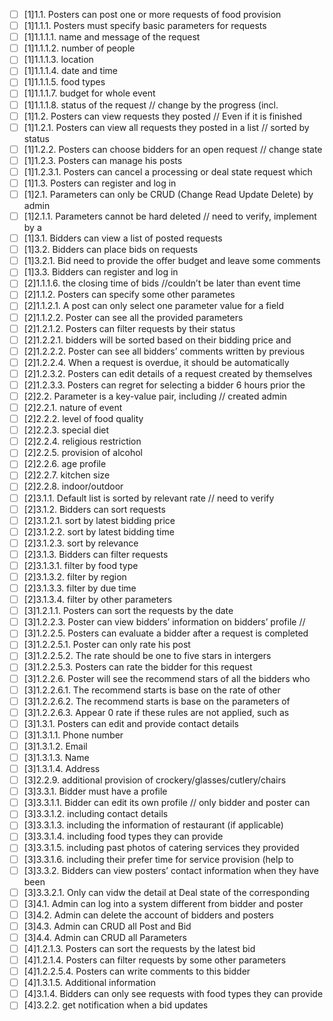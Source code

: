 - [ ] [1]1.1. Posters can post one or more requests of food provision  
- [ ] [1]1.1.1. Posters must specify basic parameters for requests  
- [ ] [1]1.1.1.1. name and message of the request  
- [ ] [1]1.1.1.2. number of people  
- [ ] [1]1.1.1.3. location  
- [ ] [1]1.1.1.4. date and time  
- [ ] [1]1.1.1.5. food types  
- [ ] [1]1.1.1.7. budget for whole event  
- [ ] [1]1.1.1.8. status of the request // change by the progress (incl.  
- [ ] [1]1.2. Posters can view requests they posted // Even if it is finished  
- [ ] [1]1.2.1. Posters can view all requests they posted in a list // sorted by status  
- [ ] [1]1.2.2. Posters can choose bidders for an open request // change state  
- [ ] [1]1.2.3. Posters can manage his posts  
- [ ] [1]1.2.3.1. Posters can cancel a processing or deal state request which  
- [ ] [1]1.3. Posters can register and log in  
- [ ] [1]2.1. Parameters can only be CRUD (Change Read Update Delete) by admin  
- [ ] [1]2.1.1. Parameters cannot be hard deleted // need to verify, implement by a  
- [ ] [1]3.1. Bidders can view a list of posted requests  
- [ ] [1]3.2. Bidders can place bids on requests  
- [ ] [1]3.2.1. Bid need to provide the offer budget and leave some comments  
- [ ] [1]3.3. Bidders can register and log in  
- [ ] [2]1.1.1.6. the closing time of bids //couldn’t be later than event time  
- [ ] [2]1.1.2. Posters can specify some other parametes  
- [ ] [2]1.1.2.1. A post can only select one parameter value for a field  
- [ ] [2]1.1.2.2. Poster can see all the provided parameters  
- [ ] [2]1.2.1.2. Posters can filter requests by their status  
- [ ] [2]1.2.2.1. bidders will be sorted based on their bidding price and  
- [ ] [2]1.2.2.2. Poster can see all bidders’ comments written by previous  
- [ ] [2]1.2.2.4. When a request is overdue, it should be automatically  
- [ ] [2]1.2.3.2. Posters can edit details of a request created by themselves  
- [ ] [2]1.2.3.3. Posters can regret for selecting a bidder 6 hours prior the  
- [ ] [2]2.2. Parameter is a key-value pair, including // created admin  
- [ ] [2]2.2.1. nature of event  
- [ ] [2]2.2.2. level of food quality  
- [ ] [2]2.2.3. special diet  
- [ ] [2]2.2.4. religious restriction  
- [ ] [2]2.2.5. provision of alcohol  
- [ ] [2]2.2.6. age profile  
- [ ] [2]2.2.7. kitchen size  
- [ ] [2]2.2.8. indoor/outdoor  
- [ ] [2]3.1.1. Default list is sorted by relevant rate // need to verify  
- [ ] [2]3.1.2. Bidders can sort requests  
- [ ] [2]3.1.2.1. sort by latest bidding price  
- [ ] [2]3.1.2.2. sort by latest bidding time  
- [ ] [2]3.1.2.3. sort by relevance  
- [ ] [2]3.1.3. Bidders can filter requests  
- [ ] [2]3.1.3.1. filter by food type  
- [ ] [2]3.1.3.2. filter by region  
- [ ] [2]3.1.3.3. filter by due time  
- [ ] [2]3.1.3.4. filter by other parameters  
- [ ] [3]1.2.1.1. Posters can sort the requests by the date  
- [ ] [3]1.2.2.3. Poster can view bidders’ information on bidders’ profile //  
- [ ] [3]1.2.2.5. Posters can evaluate a bidder after a request is completed  
- [ ] [3]1.2.2.5.1. Poster can only rate his post  
- [ ] [3]1.2.2.5.2. The rate should be one to five stars in intergers  
- [ ] [3]1.2.2.5.3. Posters can rate the bidder for this request  
- [ ] [3]1.2.2.6. Poster will see the recommend stars of all the bidders who  
- [ ] [3]1.2.2.6.1. The recommend starts is base on the rate of other  
- [ ] [3]1.2.2.6.2. The recommend starts is base on the parameters of  
- [ ] [3]1.2.2.6.3. Appear 0 rate if these rules are not applied, such as  
- [ ] [3]1.3.1. Posters can edit and provide contact details  
- [ ] [3]1.3.1.1. Phone number  
- [ ] [3]1.3.1.2. Email  
- [ ] [3]1.3.1.3. Name  
- [ ] [3]1.3.1.4. Address  
- [ ] [3]2.2.9. additional provision of crockery/glasses/cutlery/chairs  
- [ ] [3]3.3.1. Bidder must have a profile  
- [ ] [3]3.3.1.1. Bidder can edit its own profile // only bidder and poster can  
- [ ] [3]3.3.1.2. including contact details  
- [ ] [3]3.3.1.3. including the information of restaurant (if applicable)  
- [ ] [3]3.3.1.4. including food types they can provide  
- [ ] [3]3.3.1.5. including past photos of catering services they provided  
- [ ] [3]3.3.1.6. including their prefer time for service provision (help to  
- [ ] [3]3.3.2. Bidders can view posters’ contact information when they have been  
- [ ] [3]3.3.2.1. Only can vidw the detail at Deal state of the corresponding  
- [ ] [3]4.1. Admin can log into a system different from bidder and poster  
- [ ] [3]4.2. Admin can delete the account of bidders and posters  
- [ ] [3]4.3. Admin can CRUD all Post and Bid  
- [ ] [3]4.4. Admin can CRUD all Parameters  
- [ ] [4]1.2.1.3. Posters can sort the requests by the latest bid  
- [ ] [4]1.2.1.4. Posters can filter requests by some other parameters  
- [ ] [4]1.2.2.5.4. Posters can write comments to this bidder  
- [ ] [4]1.3.1.5. Additional information  
- [ ] [4]3.1.4. Bidders can only see requests with food types they can provide  
- [ ] [4]3.2.2. get notification when a bid updates  
